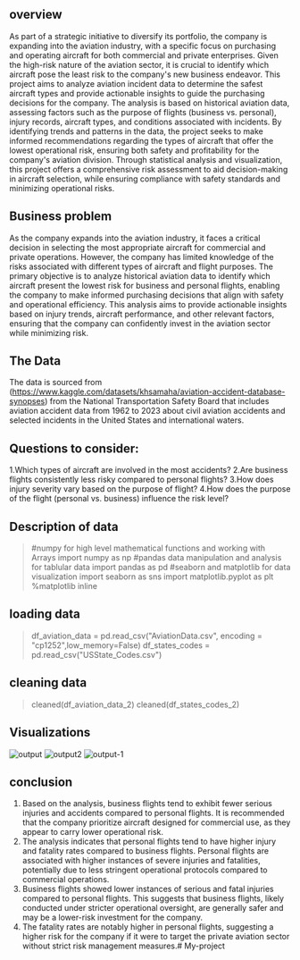 ## overview
As part of a strategic initiative to diversify its portfolio, the company is expanding into the aviation industry, with a specific focus on purchasing and operating aircraft for both commercial and private enterprises. Given the high-risk nature of the aviation sector, it is crucial to identify which aircraft pose the least risk to the company's new business endeavor. This project aims to analyze aviation incident data to determine the safest aircraft types and provide actionable insights to guide the purchasing decisions for the company.
The analysis is based on historical aviation data, assessing factors such as the purpose of flights (business vs. personal), injury records, aircraft types, and conditions associated with incidents. By identifying trends and patterns in the data, the project seeks to make informed recommendations regarding the types of aircraft that offer the lowest operational risk, ensuring both safety and profitability for the company's aviation division.
Through statistical analysis and visualization, this project offers a comprehensive risk assessment to aid decision-making in aircraft selection, while ensuring compliance with safety standards and minimizing operational risks.

## Business problem
As the company expands into the aviation industry, it faces a critical decision in selecting the most appropriate aircraft for commercial and private operations. However, the company has limited knowledge of the risks associated with different types of aircraft and flight purposes. The primary objective is to analyze historical aviation data to identify which aircraft present the lowest risk for business and personal flights, enabling the company to make informed purchasing decisions that align with safety and operational efficiency. This analysis aims to provide actionable insights based on injury trends, aircraft performance, and other relevant factors, ensuring that the company can confidently invest in the aviation sector while minimizing risk.

## The Data
The data is sourced from (https://www.kaggle.com/datasets/khsamaha/aviation-accident-database-synopses) from the National Transportation Safety Board that includes aviation accident data from 1962 to 2023 about civil aviation accidents and selected incidents in the United States and international waters.

## Questions to consider:
1.Which types of aircraft are involved in the most accidents?
2.Are business flights consistently less risky compared to personal flights?
3.How does injury severity vary based on the purpose of flight?
4.How does the purpose of the flight (personal vs. business) influence the risk level?

## Description of data
>#numpy for high level mathematical functions and working with Arrays
>import numpy as np
>#pandas data manipulation and analysis for tablular data
>import pandas as pd
>#seaborn and matplotlib for data visualization
>import seaborn as sns
>import matplotlib.pyplot as plt
>%matplotlib inline

## loading data
>df_aviation_data = pd.read_csv("AviationData.csv", encoding = "cp1252",low_memory=False)
>df_states_codes = pd.read_csv("USState_Codes.csv")

## cleaning data
>cleaned(df_aviation_data_2)
>cleaned(df_states_codes_2)

## Visualizations

![output](./images/notebooks_output.png)
![output2](./images/notebooks_output2.png)
![output-1](output-1.png)



## conclusion
1. Based on the analysis, business flights tend to exhibit fewer serious injuries and accidents compared to personal flights. It is recommended that the company prioritize aircraft designed for commercial use, as they appear to carry lower operational risk.
2. The analysis indicates that personal flights tend to have higher injury and fatality rates compared to business flights. Personal flights are associated with higher instances of severe injuries and fatalities, potentially due to less stringent operational protocols compared to commercial operations.
3. Business flights showed lower instances of serious and fatal injuries compared to personal flights. This suggests that business flights, likely conducted under stricter operational oversight, are generally safer and may be a lower-risk investment for the company.
4. The fatality rates are notably higher in personal flights, suggesting a higher risk for the company if it were to target the private aviation sector without strict risk management measures.# My-project
